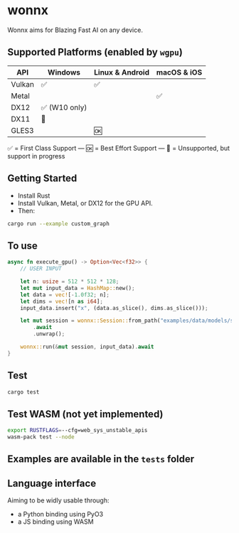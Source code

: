 # wonnx

Wonnx aims for Blazing Fast AI on any device.

## Supported Platforms (enabled by `wgpu`)

   API   |    Windows                    |  Linux & Android   |    macOS & iOS     |
  -----  | ----------------------------- | ------------------ | ------------------ |
  Vulkan | :white_check_mark:            | :white_check_mark: |                    |
  Metal  |                               |                    | :white_check_mark: |
  DX12   | :white_check_mark: (W10 only) |                    |                    |
  DX11   | :construction:                |                    |                    |
  GLES3  |                               | :ok:               |                    |

:white_check_mark: = First Class Support — :ok: = Best Effort Support — :construction: = Unsupported, but support in progress

## Getting Started

- Install Rust
- Install Vulkan, Metal, or DX12 for the GPU API.
- Then: 
```bash
cargo run --example custom_graph
```

## To use

```rust
async fn execute_gpu() -> Option<Vec<f32>> {
    // USER INPUT

    let n: usize = 512 * 512 * 128;
    let mut input_data = HashMap::new();
    let data = vec![-1.0f32; n];
    let dims = vec![n as i64];
    input_data.insert("x", (data.as_slice(), dims.as_slice()));

    let mut session = wonnx::Session::from_path("examples/data/models/single_relu.onnx")
        .await
        .unwrap();

    wonnx::run(&mut session, input_data).await
}
```

## Test 

```bash
cargo test
```

## Test WASM (not yet implemented)
```bash
export RUSTFLAGS=--cfg=web_sys_unstable_apis
wasm-pack test --node
```

## Examples are available in the `tests` folder

## Language interface

Aiming to be widly usable through:

- a Python binding using PyO3
- a JS binding using WASM



